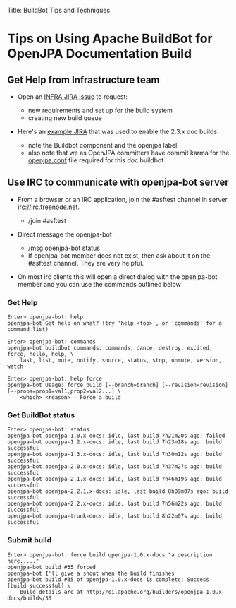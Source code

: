 Title: BuildBot Tips and Techniques


<a name="Buildbot.Tips.and.Techniques"></a>

# Tips on Using Apache BuildBot for OpenJPA Documentation Build

## Get Help from Infrastructure team

* Open an [INFRA JIRA issue](https://issues.apache.org/jira/browse/INFRA) to request:
    * new requirements and set up for the build system
    * creating new build queue

* Here's an [example JIRA](https://issues.apache.org/jira/browse/INFRA-7738) that was used to enable the 2.3.x doc builds.
    * note the Buildbot component and the openjpa label
    * also note that we as OpenJPA committers have commit karma for the [openjpa.conf](https://svn.apache.org/repos/infra/infrastructure/buildbot/aegis/buildmaster/master1/projects/openjpa.conf) file required for this doc buildbot

## Use IRC to communicate with openjpa-bot server

* From a browser or an IRC application, join the #asftest channel in server [irc://irc.freenode.net](irc://irc.freenode.net).
     * /join #asftest

* Direct message the openjpa-bot
     * /msg openjpa-bot status
     * If openjpa-bot member does not exist, then ask about it on the #asftest channel.  They are very helpful.

* On most irc clients this will open a direct dialog with the openjpa-bot member and you can use the commands outlined below

### Get Help

  	Enter> openjpa-bot: help
	openjpa-bot	Get help on what? (try 'help <foo>', or 'commands' for a command list)
	
	Enter> openjpa-bot: commands
	openjpa-bot	buildbot commands: commands, dance, destroy, excited, force, hello, help, \
	    last, list, mute, notify, source, status, stop, unmute, version, watch
	
	Enter> openjpa-bot: help force
	openjpa-bot	Usage: force build [--branch=branch] [--revision=revision] [--props=prop1=val1,prop2=val2...] \
	    <which> <reason> - Force a build
	
### Get BuildBot status

    Enter> openjpa-bot: status    
	openjpa-bot	openjpa-1.0.x-docs: idle, last build 7h21m20s ago: failed
	openjpa-bot	openjpa-1.2.x-docs: idle, last build 7h23m18s ago: build successful
	openjpa-bot	openjpa-1.3.x-docs: idle, last build 7h30m12s ago: build successful
	openjpa-bot	openjpa-2.0.x-docs: idle, last build 7h37m27s ago: build successful
	openjpa-bot	openjpa-2.1.x-docs: idle, last build 7h46m19s ago: build successful
	openjpa-bot	openjpa-2.2.1.x-docs: idle, last build 8h09m07s ago: build successful
	openjpa-bot	openjpa-2.2.x-docs: idle, last build 7h56m22s ago: build successful
	openjpa-bot	openjpa-trunk-docs: idle, last build 8h22m07s ago: build successful
	
### Submit build

    Enter> openjpa-bot: force build openjpa-1.0.x-docs "a description here....."    
	openjpa-bot	build #35 forced
	openjpa-bot	I'll give a shout when the build finishes
	openjpa-bot	build #35 of openjpa-1.0.x-docs is complete: Success [build successful] \
	    Build details are at http://ci.apache.org/builders/openjpa-1.0.x-docs/builds/35
 
